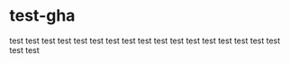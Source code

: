 # test-gha

test
test
test
test
test
test
test
test
test
test
test
test
test
test
test
test
test
test
test
